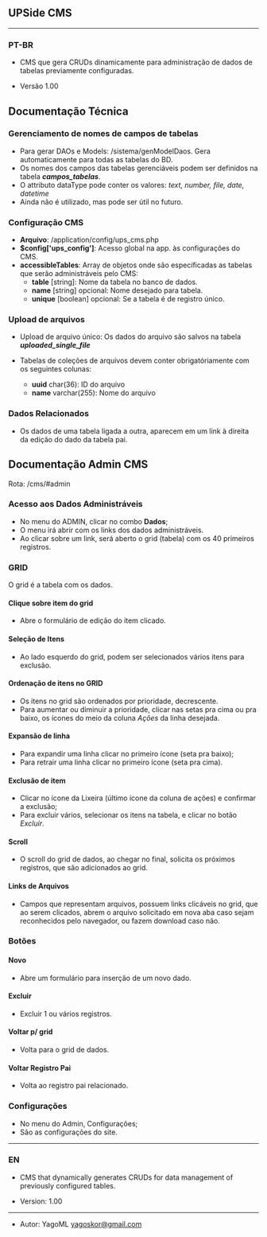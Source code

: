 ## UPSide CMS
_______________________________________________________________________________________________________________
### PT-BR

* CMS que gera CRUDs dinamicamente para administração de dados de tabelas previamente configuradas.

* Versão 1.00

## Documentação Técnica

### Gerenciamento de nomes de campos de tabelas

* Para gerar DAOs e Models: /sistema/genModelDaos. Gera automaticamente para todas as tabelas do BD.
* Os nomes dos campos das tabelas gerenciáveis podem ser definidos na tabela _**campos_tabelas**_.
* O attributo dataType pode conter os valores:
	*text, number, file, date, datetime*
* Ainda não é utilizado, mas pode ser útil no futuro.

### Configuração CMS

* **Arquivo**: /application/config/ups_cms.php
* **$config['ups_config']**: Acesso global na app. às configurações do CMS.
* **accessibleTables**: Array de objetos onde são específicadas as tabelas que serão administráveis pelo CMS:
	* **table** [string]: Nome da tabela no banco de dados.
	* **name** [string] opcional: Nome desejado para tabela.
	* **unique** [boolean] opcional: Se a tabela é de registro único.

### Upload de arquivos

* Upload de arquivo único: Os dados do arquivo são salvos na tabela _**uploaded_single_file**_

* Tabelas de coleções de arquivos devem conter obrigatóriamente com os seguintes colunas:
	- **uuid** char(36): ID do arquivo
	- **name** varchar(255): Nome do arquivo

### Dados Relacionados

* Os dados de uma tabela ligada a outra, aparecem em um link à direita da edição do dado da tabela pai.

## Documentação Admin CMS

Rota: /cms/#admin

### Acesso aos Dados Administráveis

* No menu do ADMIN, clicar no combo **Dados**;
* O menu irá abrir com os links dos dados administráveis.
* Ao clicar sobre um link, será aberto o grid (tabela) com os 40 primeiros registros.

### GRID

O grid é a tabela com os dados.

#### Clique sobre item do grid

* Abre o formulário de edição do item clicado.

#### Seleção de Itens

* Ao lado esquerdo do grid, podem ser selecionados vários itens para exclusão.

#### Ordenação de itens no GRID

* Os itens no grid são ordenados por prioridade, decrescente.
* Para aumentar ou diminuir a prioridade, clicar nas setas pra cima ou pra baixo, os ícones do meio da coluna *Ações* da linha desejada.

#### Expansão de linha

* Para expandir uma linha clicar no primeiro ícone (seta pra baixo);
* Para retrair uma linha clicar no primeiro ícone (seta pra cima).

#### Exclusão de item

* Clicar no ícone da Lixeira (último ícone da coluna de ações) e confirmar a exclusão;
* Para excluir vários, selecionar os itens na tabela, e clicar no botão *Excluir*.

#### Scroll

* O scroll do grid de dados, ao chegar no final, solicita os próximos registros, que são adicionados ao grid.

#### Links de Arquivos

* Campos que representam arquivos, possuem links clicáveis no grid, que ao serem clicados, abrem o arquivo solicitado em nova aba caso sejam reconhecidos pelo navegador, ou fazem download caso não.

### Botões

#### Novo

* Abre um formulário para inserção de um novo dado.

#### Excluir

* Excluir 1 ou vários registros.

#### Voltar p/ grid

* Volta para o grid de dados.

#### Voltar Registro Pai

* Volta ao registro pai relacionado.

### Configurações

* No menu do Admin, Configurações;
* São as configurações do site.


_______________________________________________________________________________________________________________
### EN

* CMS that dynamically generates CRUDs for data management of previously configured tables.

* Version: 1.00

_______________________________________________________________________________________________________________
* Autor: YagoML <yagoskor@gmail.com>